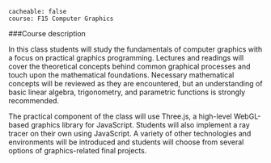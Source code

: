 ```
cacheable: false
course: F15 Computer Graphics
```

###Course description

In this class students will study the fundamentals of computer graphics with a focus on practical graphics programming. Lectures and readings will cover the theoretical concepts behind common graphical processes and touch upon the mathematical foundations. Necessary mathematical concepts will be reviewed as they are encountered, but an understanding of basic linear algebra, trigonometry, and parametric functions is strongly recommended.

The practical component of the class will use Three.js, a high-level WebGL-based graphics library for JavaScript. Students will also implement a ray tracer on their own using JavaScript. A variety of other technologies and environments will be introduced and students will choose from several options of graphics-related final projects.
